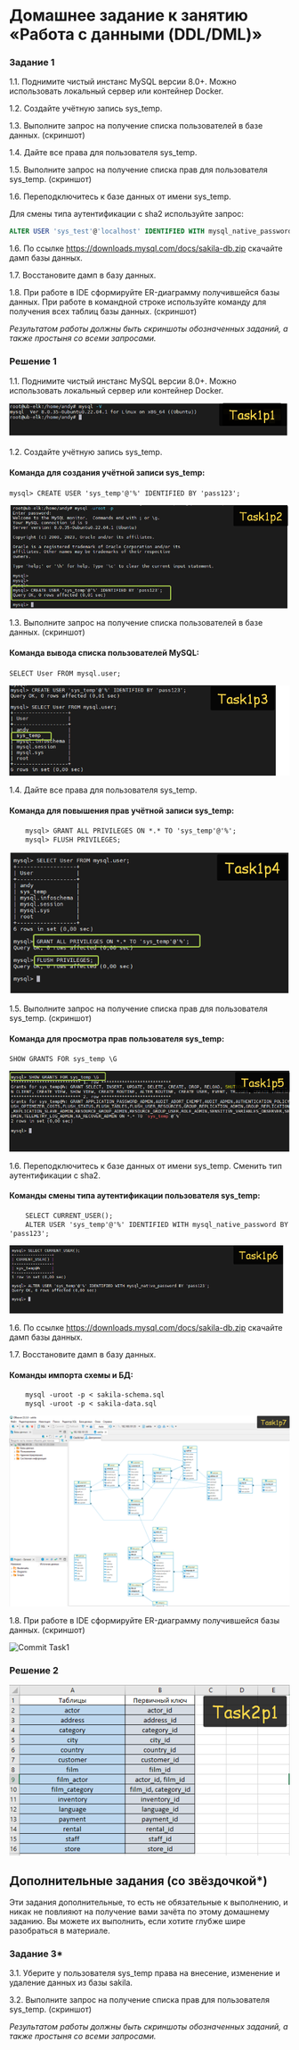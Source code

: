 # Домашнее задание к занятию «Работа с данными (DDL/DML)»

### Задание 1
1.1. Поднимите чистый инстанс MySQL версии 8.0+. Можно использовать локальный сервер или контейнер Docker.

1.2. Создайте учётную запись sys_temp. 

1.3. Выполните запрос на получение списка пользователей в базе данных. (скриншот)

1.4. Дайте все права для пользователя sys_temp. 

1.5. Выполните запрос на получение списка прав для пользователя sys_temp. (скриншот)

1.6. Переподключитесь к базе данных от имени sys_temp.

Для смены типа аутентификации с sha2 используйте запрос: 
```sql
ALTER USER 'sys_test'@'localhost' IDENTIFIED WITH mysql_native_password BY 'password';
```
1.6. По ссылке https://downloads.mysql.com/docs/sakila-db.zip скачайте дамп базы данных.

1.7. Восстановите дамп в базу данных.

1.8. При работе в IDE сформируйте ER-диаграмму получившейся базы данных. При работе в командной строке используйте команду для получения всех таблиц базы данных. (скриншот)

*Результатом работы должны быть скриншоты обозначенных заданий, а также простыня со всеми запросами.*


### Решение 1

1.1.  Поднимите чистый инстанс MySQL версии 8.0+. Можно использовать локальный сервер или контейнер Docker.

![Commit Task1](https://github.com/AndrewZnamenskiy/DDL_DML/blob/main/img/task1p1.png)


1.2. Создайте учётную запись sys_temp.

#### Команда для создания учётной записи sys_temp:

`mysql> CREATE USER 'sys_temp'@'%' IDENTIFIED BY 'pass123';`

![Commit Task1](https://github.com/AndrewZnamenskiy/DDL_DML/blob/main/img/task1p2.png)


1.3. Выполните запрос на получение списка пользователей в базе данных. (скриншот)

#### Команда вывода списка пользователей MySQL:

`SELECT User FROM mysql.user;`

![Commit Task1](https://github.com/AndrewZnamenskiy/DDL_DML/blob/main/img/task1p3.png)


1.4. Дайте все права для пользователя sys_temp.

#### Команда для повышения прав учётной записи sys_temp:

```
	mysql> GRANT ALL PRIVILEGES ON *.* TO 'sys_temp'@'%';	
	mysql> FLUSH PRIVILEGES;
```

![Commit Task1](https://github.com/AndrewZnamenskiy/DDL_DML/blob/main/img/task1p4.png)


1.5. Выполните запрос на получение списка прав для пользователя sys_temp. (скриншот)

#### Команда для просмотра прав пользователя sys_temp:

`SHOW GRANTS FOR sys_temp \G`

![Commit Task1](https://github.com/AndrewZnamenskiy/DDL_DML/blob/main/img/task1p5.png)


1.6. Переподключитесь к базе данных от имени sys_temp. Сменить тип аутентификации с sha2.

#### Команды смены типа аутентификации пользователя sys_temp:

```
	SELECT CURRENT_USER();
	ALTER USER 'sys_temp'@'%' IDENTIFIED WITH mysql_native_password BY 'pass123';
```

![Commit Task1](https://github.com/AndrewZnamenskiy/DDL_DML/blob/main/img/task1p6.png)


1.6. По ссылке https://downloads.mysql.com/docs/sakila-db.zip скачайте дамп базы данных.

1.7. Восстановите дамп в базу данных.

#### Команды импорта схемы и БД:

```
	mysql -uroot -p < sakila-schema.sql
	mysql -uroot -p < sakila-data.sql
```

![Commit Task1](https://github.com/AndrewZnamenskiy/DDL_DML/blob/main/img/task1p7.png)


1.8. При работе в IDE сформируйте ER-диаграмму получившейся базы данных. (скриншот)


![Commit Task1](https://github.com/AndrewZnamenskiy/DDL_DML/blob/main/img/task1p8.png)


### Решение 2

![Commit Task2](https://github.com/AndrewZnamenskiy/DDL_DML/blob/main/img/task2p1.png)


## Дополнительные задания (со звёздочкой*)
Эти задания дополнительные, то есть не обязательные к выполнению, и никак не повлияют на получение вами зачёта по этому домашнему заданию. Вы можете их выполнить, если хотите глубже шире разобраться в материале.

### Задание 3*
3.1. Уберите у пользователя sys_temp права на внесение, изменение и удаление данных из базы sakila.

3.2. Выполните запрос на получение списка прав для пользователя sys_temp. (скриншот)

*Результатом работы должны быть скриншоты обозначенных заданий, а также простыня со всеми запросами.*
